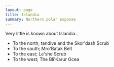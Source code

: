 ```yaml
---
layout: page
title: Islandia
summary: Northern polar expanse
---
```


Very little is known about Islandia..
- To the north; tandive and the Skor'dash Scrub
- To the south; Mro'Batak Belt
- To the east; Le'she Scrub
- To the west; The Bli'Karur Ocea